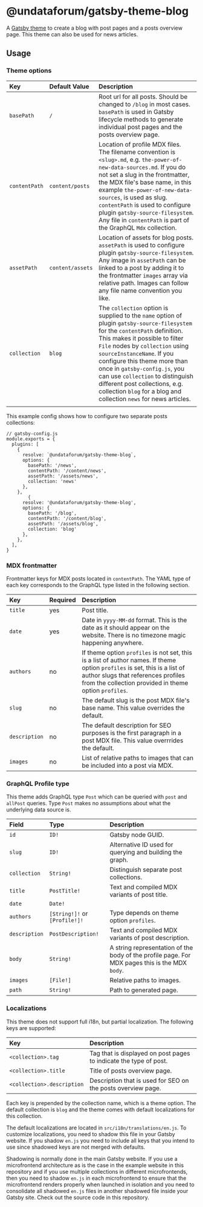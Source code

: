 # @undataforum/gatsby-theme-blog

A [Gatsby theme](https://www.gatsbyjs.org/docs/themes/) to create a blog with
post pages and a posts overview page. This theme can also be used for news
articles.

## Usage

### Theme options

| Key           | Default Value    | Description                                                                                                                                                                                                                                                                                                                                                                                                                                |
| :------------ | :--------------- | :----------------------------------------------------------------------------------------------------------------------------------------------------------------------------------------------------------------------------------------------------------------------------------------------------------------------------------------------------------------------------------------------------------------------------------------- |
| `basePath`    | `/`              | Root url for all posts. Should be changed to `/blog` in most cases. `basePath` is used in Gatsby lifecycle methods to generate individual post pages and the posts overview page.                                                                                                                                                                                                                                                          |
| `contentPath` | `content/posts`  | Location of profile MDX files. The filename convention is `<slug>.md`, e.g. `the-power-of-new-data-sources.md`. If you do not set a slug in the frontmatter, the MDX file's base name, in this example `the-power-of-new-data-sources`, is used as slug. `contentPath` is used to configure plugin `gatsby-source-filesystem`. Any file in `contentPath` is part of the GraphQL `Mdx` collection.                                          |
| `assetPath`   | `content/assets` | Location of assets for blog posts. `assetPath` is used to configure plugin `gatsby-source-filesystem`. Any image in `assetPath` can be linked to a post by adding it to the frontmatter `images` array via relative path. Images can follow any file name convention you like.                                                                                                                                                             |
| `collection`  | `blog`           | The `collection` option is supplied to the `name` option of plugin `gatsby-source-filesystem` for the `contentPath` definition. This makes it possible to filter `File` nodes by `collection` using `sourceInstanceName`. If you configure this theme more than once in `gatsby-config.js`, you can use `collection` to distinguish different post collections, e.g. collection `blog` for a blog and collection `news` for news articles. |
|               |

This example config shows how to configure two separate posts collections:

```
// gatsby-config.js
module.exports = {
  plugins: [
    {
      resolve: `@undataforum/gatsby-theme-blog`,
      options: {
        basePath: '/news',
        contentPath: '/content/news',
        assetPath: '/assets/news',
        collection: 'news'
      },
    },
        {
      resolve: '@undataforum/gatsby-theme-blog',
      options: {
        basePath: '/blog',
        contentPath: '/content/blog',
        assetPath: '/assets/blog',
        collection: 'blog'
      },
    },
  ],
}
```

### MDX frontmatter

Frontmatter keys for MDX posts located in `contentPath`. The YAML type of each
key corresponds to the GraphQL type listed in the following section.

| Key           | Required | Description                                                                                                                                                                                                                |
| :------------ | :------- | :------------------------------------------------------------------------------------------------------------------------------------------------------------------------------------------------------------------------- |
| `title`       | yes      | Post title.                                                                                                                                                                                                                |
| `date`        | yes      | Date in `yyyy-MM-dd` format. This is the date as it should appear on the website. There is no timezone magic happening anywhere.                                                                                           |
| `authors`     | no       | If theme option `profiles` is not set, this is a list of author names. If theme option `profiles` is set, this is a list of author slugs that references profiles from the collection provided in theme option `profiles`. |
| `slug`        | no       | The default slug is the post MDX file's base name. This value overrides the default.                                                                                                                                       |
| `description` | no       | The default description for SEO purposes is the first paragraph in a post MDX file. This value overrrides the default.                                                                                                     |
| `images`      | no       | List of relative paths to images that can be included into a post via MDX.                                                                                                                                                 |

### GraphQL Profile type

This theme adds GraphQL type `Post` which can be queried with `post` and
`allPost` queries. Type `Post` makes no assumptions about what the underlying
data source is.

| Field         | Type                          | Description                                                                                    |
| :------------ | :---------------------------- | :--------------------------------------------------------------------------------------------- |
| `id`          | `ID!`                         | Gatsby node GUID.                                                                              |
| `slug`        | `ID!`                         | Alternative ID used for querying and building the graph.                                       |
| `collection`  | `String!`                     | Distinguish separate post collections.                                                         |
| `title`       | `PostTitle!`                  | Text and compiled MDX variants of post title.                                                  |
| `date`        | `Date!`                       |                                                                                                |
| `authors`     | `[String!]!` or `[Profile!]!` | Type depends on theme option `profiles`.                                                       |
| `description` | `PostDescription!`            | Text and compiled MDX variants of post description.                                            |
| `body`        | `String!`                     | A string representation of the body of the profile page. For MDX pages this is the MDX `body`. |
| `images`      | `[File!]`                     | Relative paths to images.                                                                      |
| `path`        | `String!`                     | Path to generated page.                                                                        |

### Localizations

This theme does not support full i18n, but partial localization. The following
keys are supported:

| Key                        | Description                                                       |
| :------------------------- | :---------------------------------------------------------------- |
| `<collection>.tag`         | Tag that is displayed on post pages to indicate the type of post. |
| `<collection>.title`       | Title of posts overview page.                                     |
| `<collection>.description` | Description that is used for SEO on the posts overview page.      |

Each key is prepended by the collection name, which is a theme option. The
default collection is `blog` and the theme comes with default localizations for
this collection.

The default localizations are located in `src/i18n/translations/en.js`. To
customize localizations, you need to shadow this file in your Gatsby website. If
you shadow `en.js` you need to include all keys that you intend to use since
shadowed keys are not merged with defaults.

Shadowing is normally done in the main Gatsby website. If you use a
microfrontend architecture as is the case in the example website in this
repository and if you use multiple collections in different microfrontends, then
you need to shadow `en.js` in each microfrontend to ensure that the
microfrontend renders properly when launched in isolation and you need to
consolidate all shadowed `en.js` files in another shadowed file inside your
Gatsby site. Check out the source code in this repository.
